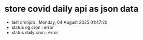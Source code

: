 # store covid daily api as json data

- last cronjob : Monday, 04 August 2025 01:47:20
- status og cron : error
- status daily cron : error
      
      